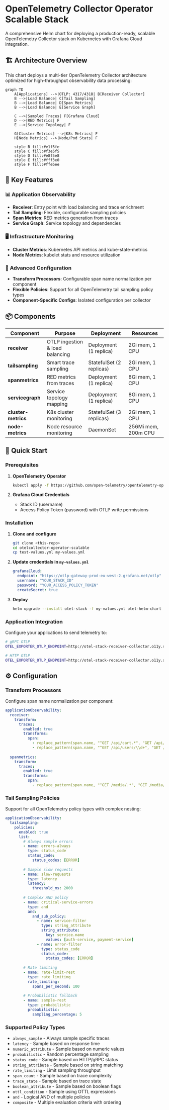 # OpenTelemetry Collector Operator Scalable Stack

A comprehensive Helm chart for deploying a production-ready, scalable OpenTelemetry Collector stack on Kubernetes with Grafana Cloud integration.

## 🏗️ Architecture Overview

This chart deploys a multi-tier OpenTelemetry Collector architecture optimized for high-throughput observability data processing:

```mermaid
graph TD
    A[Applications] -->|OTLP: 4317/4318| B[Receiver Collector]
    B -->|Load Balance| C[Tail Sampling]
    B -->|Load Balance| D[Span Metrics]
    B -->|Load Balance| E[Service Graph]
    
    C -->|Sampled Traces| F[Grafana Cloud]
    D -->|RED Metrics| F
    E -->|Service Topology| F
    
    G[Cluster Metrics] -->|K8s Metrics| F
    H[Node Metrics] -->|Node/Pod Stats| F
    
    style B fill:#e1f5fe
    style C fill:#f3e5f5
    style D fill:#e8f5e8
    style E fill:#fff3e0
    style F fill:#ffebee
```

## 🎯 Key Features

### 📊 **Application Observability**
- **Receiver**: Entry point with load balancing and trace enrichment
- **Tail Sampling**: Flexible, configurable sampling policies
- **Span Metrics**: RED metrics generation from traces
- **Service Graph**: Service topology and dependencies

### 🖥️ **Infrastructure Monitoring**
- **Cluster Metrics**: Kubernetes API metrics and kube-state-metrics
- **Node Metrics**: kubelet stats and resource utilization

### 🔧 **Advanced Configuration**
- **Transform Processors**: Configurable span name normalization per component
- **Flexible Policies**: Support for all OpenTelemetry tail sampling policy types
- **Component-Specific Configs**: Isolated configuration per collector

## 📦 Components

| Component | Purpose | Deployment | Resources |
|-----------|---------|------------|-----------|
| **receiver** | OTLP ingestion & load balancing | Deployment (1 replica) | 2Gi mem, 1 CPU |
| **tailsampling** | Smart trace sampling | StatefulSet (2 replicas) | 2Gi mem, 1 CPU |
| **spanmetrics** | RED metrics from traces | Deployment (1 replica) | 8Gi mem, 1 CPU |
| **servicegraph** | Service topology mapping | Deployment (1 replica) | 8Gi mem, 1 CPU |
| **cluster-metrics** | K8s cluster monitoring | StatefulSet (3 replicas) | 2Gi mem, 1 CPU |
| **node-metrics** | Node resource monitoring | DaemonSet | 256Mi mem, 200m CPU |

## 🚀 Quick Start

### Prerequisites

1. **OpenTelemetry Operator**
   ```bash
   kubectl apply -f https://github.com/open-telemetry/opentelemetry-operator/releases/latest/download/opentelemetry-operator.yaml
   ```

2. **Grafana Cloud Credentials**
   - Stack ID (username)
   - Access Policy Token (password) with OTLP write permissions

### Installation

1. **Clone and configure**
   ```bash
   git clone <this-repo>
   cd otelcollector-operator-scalable
   cp test-values.yml my-values.yml
   ```

2. **Update credentials in `my-values.yml`**
   ```yaml
   grafanaCloud:
     endpoint: "https://otlp-gateway-prod-eu-west-2.grafana.net/otlp"
     username: "YOUR_STACK_ID"
     password: "YOUR_ACCESS_POLICY_TOKEN"
     createSecret: true
   ```

3. **Deploy**
   ```bash
   helm upgrade --install otel-stack -f my-values.yml otel-helm-chart
   ```

### Application Integration

Configure your applications to send telemetry to:
```bash
# gRPC OTLP
OTEL_EXPORTER_OTLP_ENDPOINT=http://otel-stack-receiver-collector.o11y.svc.cluster.local:4317

# HTTP OTLP  
OTEL_EXPORTER_OTLP_ENDPOINT=http://otel-stack-receiver-collector.o11y.svc.cluster.local:4318
```

## ⚙️ Configuration

### Transform Processors

Configure span name normalization per component:

```yaml
applicationObservability:
  receiver:
    transform:
      traces:
        enabled: true
        transforms:
          span:
            - replace_pattern(span.name, "^GET /api/cart.*", "GET /api/cart")
            - replace_pattern(span.name, "^GET /api/users/\\d+", "GET /api/users/{id}")
  
  spanmetrics:
    transform:
      traces:
        enabled: true
        transforms:
          span:
            - replace_pattern(span.name, "^GET /media/.*", "GET /media/image")
```

### Tail Sampling Policies

Support for all OpenTelemetry policy types with complex nesting:

```yaml
applicationObservability:
  tailsampling:
    policies:
      enabled: true
      list:
        # Always sample errors
        - name: errors-always
          type: status_code
          status_code:
            status_codes: [ERROR]
        
        # Sample slow requests
        - name: slow-requests
          type: latency
          latency:
            threshold_ms: 2000
        
        # Complex AND policy
        - name: critical-service-errors
          type: and
          and:
            and_sub_policy:
              - name: service-filter
                type: string_attribute
                string_attribute:
                  key: service.name
                  values: [auth-service, payment-service]
              - name: error-filter
                type: status_code
                status_code:
                  status_codes: [ERROR]
        
        # Rate limiting
        - name: rate-limit-rest
          type: rate_limiting
          rate_limiting:
            spans_per_second: 100
        
        # Probabilistic fallback
        - name: sample-rest
          type: probabilistic
          probabilistic:
            sampling_percentage: 5
```

### Supported Policy Types

- `always_sample` - Always sample specific traces
- `latency` - Sample based on response time
- `numeric_attribute` - Sample based on numeric values
- `probabilistic` - Random percentage sampling
- `status_code` - Sample based on HTTP/gRPC status
- `string_attribute` - Sample based on string matching
- `rate_limiting` - Limit sampling throughput
- `span_count` - Sample based on trace complexity
- `trace_state` - Sample based on trace state
- `boolean_attribute` - Sample based on boolean flags
- `ottl_condition` - Sample using OTTL expressions
- `and` - Logical AND of multiple policies
- `composite` - Multiple evaluation criteria with ordering

